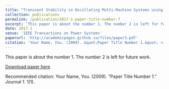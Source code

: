```yaml
---
title: "Transient Stability in Oscillating Multi-Machine Systems using Lyapunov Vectors"
collection: publications
permalink: /publication/2017-1-paper-title-number-7
excerpt: 'This paper is about the number 1. The number 2 is left for future work.'
date: 2017-1
venue: 'IEEE Transactions on Power Systems'
paperurl: 'http://academicpages.github.io/files/paper3.pdf'
citation: 'Your Name, You. (2009). &quot;Paper Title Number 1.&quot; <i>Journal 1</i>. 1(1).'
---
```

This paper is about the number 1. The number 2 is left for future work.

[Download paper here](http://academicpages.github.io/files/paper3.pdf)

Recommended citation: Your Name, You. (2009). "Paper Title Number 1." <i>Journal 1</i>. 1(1).